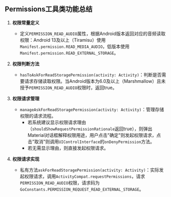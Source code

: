 ## Permissions工具类功能总结

1. **权限常量定义**  
   - 定义`PERMISSION_READ_AUDIO`属性，根据Android版本返回对应的音频读取权限：Android 13及以上（Tiramisu）使用`Manifest.permission.READ_MEDIA_AUDIO`，低版本使用`Manifest.permission.READ_EXTERNAL_STORAGE`。

2. **权限判断方法**  
   - `hasToAskForReadStoragePermission(activity: Activity)`：判断是否需要请求存储读取权限。当Android版本为6.0及以上（Marshmallow）且未授予`PERMISSION_READ_AUDIO`权限时，返回true。

3. **权限请求管理**  
   - `manageAskForReadStoragePermission(activity: Activity)`：管理存储权限的请求流程。  
     - 若系统建议显示权限请求理由（`shouldShowRequestPermissionRationale`返回true），则弹出Material对话框解释权限用途，用户点击"确定"则发起权限请求，点击"取消"则调用`UIControlInterface`的`onDenyPermission`方法。  
     - 若无需显示理由，则直接发起权限请求。

4. **权限请求实现**  
   - 私有方法`askForReadStoragePermission(activity: Activity)`：实际发起权限请求，调用`ActivityCompat.requestPermissions`，请求`PERMISSION_READ_AUDIO`权限，请求码为`GoConstants.PERMISSION_REQUEST_READ_EXTERNAL_STORAGE`。
